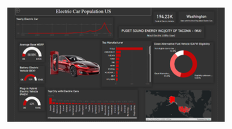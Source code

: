 ![PowerBI Dashboard](https://github.com/Juneberd/Data-Analyst-BI-Portfolio/blob/main/PowerBI%20Project/PowerBI%20Dashboard.png)
